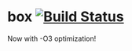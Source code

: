 # box [![Build Status](https://travis-ci.org/SjoerdNijboer/box.svg?branch=master)](https://travis-ci.org/SjoerdNijboer/box)

Now with -O3 optimization!
